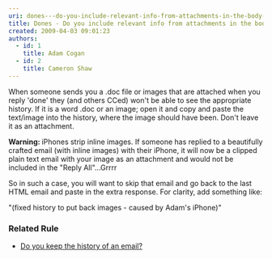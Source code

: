 ```yaml
---
uri: dones---do-you-include-relevant-info-from-attachments-in-the-body-of-the-email
title: Dones - Do you include relevant info from attachments in the body of the email?
created: 2009-04-03 09:01:23
authors:
  - id: 1
    title: Adam Cogan
  - id: 2
    title: Cameron Shaw
---
```





<span class='intro'> <p>When someone sends you a .doc file or images that are attached when you reply 'done' they (and others CCed) won't be able to see the appropriate history. If it is a word .doc or an image; open it and&#160;copy and paste the text/image into the history, where the image should have been. Don't leave it as an attachment.&#160;<br></p> </span>

<p><strong>Warning&#58;&#160;</strong>iPhones strip inline images. If someone has replied to a beautifully crafted email (with inline images) with their iPhone, it will now be a clipped plain text email&#160;with your image as an attachment and would not be included in the &quot;Reply All&quot;...Grrrr<br></p><p>So in such a case, you will want to skip that email and go back to the last HTML email and paste in the extra response. For clarity, add something like&#58;<br></p><p class="ssw15-rteElement-GreyBox"><span class="ssw15-rteStyle-Highlight">&quot;(fixed history to put back images - caused by Adam's iPhone)&quot;​</span></p><h3 class="ssw15-rteElement-H3">Related&#160;​Rule​​​​<br></h3><p></p><ul><li><a href="/_layouts/15/FIXUPREDIRECT.ASPX?WebId=3dfc0e07-e23a-4cbb-aac2-e778b71166a2&amp;TermSetId=07da3ddf-0924-4cd2-a6d4-a4809ae20160&amp;TermId=0068ccf3-e94e-47c6-832b-aea059a3d873">Do you keep the history of an email?​​</a>​<br></li></ul>


